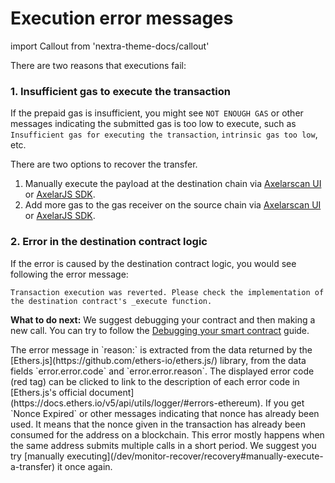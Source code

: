 # Execution error messages

import Callout from 'nextra-theme-docs/callout'

There are two reasons that executions fail:

### 1. Insufficient gas to execute the transaction

If the prepaid gas is insufficient, you might see `NOT ENOUGH GAS` or other messages indicating the submitted gas is too low to execute, such as `Insufficient gas for executing the transaction`, `intrinsic gas too low`, etc.

There are two options to recover the transfer.

1. Manually execute the payload at the destination chain via [Axelarscan UI](../monitor-recover/recovery#manually-execute-a-transfer) or [AxelarJS SDK](/dev/axelarjs-sdk/tx-status-query-recovery#1-execute-manually).
2. Add more gas to the gas receiver on the source chain via [Axelarscan UI](../monitor-recover/recovery#increase-gas-payment-to-the-gas-receiver-on-the-source-chain) or [AxelarJS SDK](/dev/axelarjs-sdk/tx-status-query-recovery#2-increase-gas-payment).

### 2. Error in the destination contract logic

If the error is caused by the destination contract logic, you would see following the error message:

```
Transaction execution was reverted. Please check the implementation of the destination contract's _execute function.
```

**What to do next:** We suggest debugging your contract and then making a new call. You can try to follow the [Debugging your smart contract](../debug/debugging-your-smart-contract) guide.

<Callout emoji="ℹ️">
  The error message in `reason:` is extracted from the data returned by the [Ethers.js](https://github.com/ethers-io/ethers.js/) library, from the data fields `error.error.code` and `error.error.reason`. The displayed error code (red tag) can be clicked to link to the description of each error code in [Ethers.js's official document](https://docs.ethers.io/v5/api/utils/logger/#errors-ethereum).
</Callout>

<Callout emoji="ℹ️">
  If you get `Nonce Expired` or other messages indicating that nonce has already been used. It means that the nonce given in the transaction has already been consumed for the address on a blockchain. This error mostly happens when the same address submits multiple calls in a short period. We suggest you try [manually executing](/dev/monitor-recover/recovery#manually-execute-a-transfer) it once again.
</Callout>
